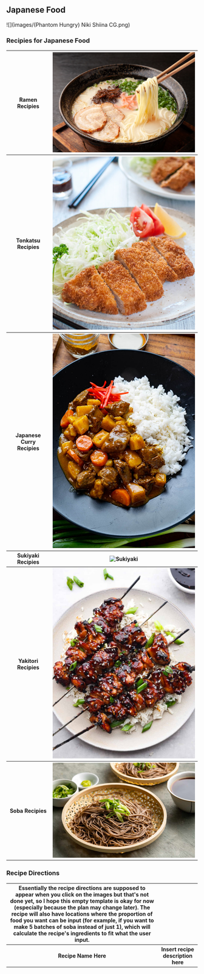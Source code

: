 ## Japanese Food
<!---
Markdown Format takes entire column
-->
![](images/(Phantom Hungry) Niki Shiina CG.png)


### Recipies for Japanese Food
<table>
  <tr>
    <th>Ramen Recipies</th>
    <th><img src="/images/ramen.png" alt="Ramen" style="height:50%"></th>
  </tr>
  <tr>
    <th>Tonkatsu Recipies</th>
    <th><img src="/images/tonkatsu.png" alt="Tonkatsu" style="height:50%"></th>
  </tr>
<tr>
    <th>Japanese Curry Recipies</th>
    <th><img src="/images/japanese-curry.png" alt="Japanese Curry" style="height:50%"></th>
  </tr>
  <tr>
    <th>Sukiyaki Recipies</th>
    <th><img src="/images/sukiyaki.png" alt="Sukiyaki" style="height:50%"></th>
  </tr>
  <tr>
    <th>Yakitori Recipies</th>
    <th><img src="/images/yakitori.png" alt="Yakitori" style="height:50%"></th>
  </tr>
  <tr>
    <th>Soba Recipies</th>
    <th><img src="/images/soba.png" alt="Soba" style="height:50%"></th>
  </tr>
</table>


### Recipe Directions
<table>
  <th> Essentially the recipe directions are supposed to appear when you click on the images but that's not done yet, so I hope this empty template is okay for now (especially because the plan may change later). The recipe will also have locations where the proportion of food you want can be input (for example, if you want to make 5 batches of soba instead of just 1), which will calculate the recipe's ingredients to fit what the user input.</th>
    <tr>
      <th>Recipe Name Here</th>
      <th>Insert recipe description here</th>
    </tr>
</table>

